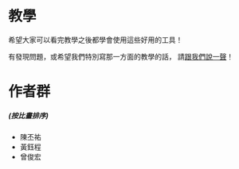# 教學

希望大家可以看完教學之後都學會使用這些好用的工具！

有發現問題，或希望我們特別寫那一方面的教學的話，
請[跟我們說一聲](https://github.com/henrybear327/Gitbook_Tutorial/issues)！

# 作者群

##### (按比畫排序)

* 陳丕祐
* 黃鈺程
* 曾俊宏
